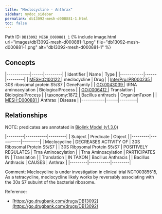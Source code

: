 ```yaml
---
title: "Meclocycline - Anthrax"
sidebar: mydoc_sidebar
permalink: db13092-mesh-d000881-1.html
toc: false 
---
```



Path ID: `DB13092_MESH_D000881_1`
{% include image.html url="images/db13092-mesh-d000881-1.png" file="db13092-mesh-d000881-1.png" alt="db13092-mesh-d000881-1" %}

## Concepts

|------------|------|---------|
| Identifier | Name | Type    |
|------------|------|---------|
| <a href="https://identifiers.org/MESH:C100122">MESH:C100122 </a> | meclocycline | Drug |
| <a href="https://identifiers.org/InterPro:IPR000235">InterPro:IPR000235 </a> | 30S ribosomal protein S5/S7 | GeneFamily |
| <a href="https://identifiers.org/GO:0043039">GO:0043039 </a> | tRNA aminoacylation | BiologicalProcess |
| <a href="https://identifiers.org/GO:0006412">GO:0006412 </a> | Translation | BiologicalProcess |
| <a href="https://identifiers.org/taxonomy:1872">taxonomy:1872 </a> | Bacillus anthracis | OrganismTaxon |
| <a href="https://identifiers.org/MESH:D000881">MESH:D000881 </a> | Anthrax | Disease |
|------------|------|---------|

## Relationships


NOTE: predicates are annotated in <a href="https://github.com/biolink/biolink-model/releases/tag/v1.3.0">Biolink Model (v1.3.0)</a>

|---------|-----------|---------|
| Subject | Predicate | Object  |
|---------|-----------|---------|
| Meclocycline | DECREASES ACTIVITY OF | 30S Ribosomal Protein S5/S7 |
| 30S Ribosomal Protein S5/S7 | POSITIVELY REGULATES | Trna Aminoacylation |
| Trna Aminoacylation | PARTICIPATES IN | Translation |
| Translation | IN TAXON | Bacillus Anthracis |
| Bacillus Anthracis | CAUSES | Anthrax |
|---------|-----------|---------|

Comment: Meclocycline is under investigation in clinical trial NCT00385515, As a tetracycline, meclocycline likely works by reversably associating with the 30s S7 subuint of the bacterial ribosome.

Reference: 
  - [https://go.drugbank.com/drugs/DB13092](https://go.drugbank.com/drugs/DB13092)
